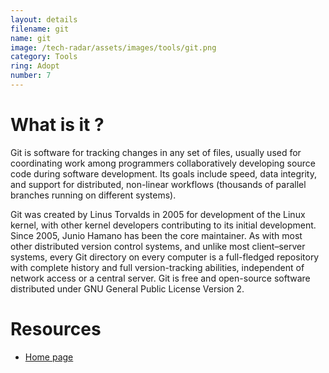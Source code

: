 ```yaml
---
layout: details
filename: git
name: git
image: /tech-radar/assets/images/tools/git.png 
category: Tools
ring: Adopt
number: 7
---
```


# What is it ?
Git is software for tracking changes in any set of files, usually used for coordinating work among programmers collaboratively developing source code during software development. Its goals include speed, data integrity, and support for distributed, non-linear workflows (thousands of parallel branches running on different systems).

Git was created by Linus Torvalds in 2005 for development of the Linux kernel, with other kernel developers contributing to its initial development. Since 2005, Junio Hamano has been the core maintainer. As with most other distributed version control systems, and unlike most client–server systems, every Git directory on every computer is a full-fledged repository with complete history and full version-tracking abilities, independent of network access or a central server.  Git is free and open-source software distributed under GNU General Public License Version 2.



# Resources
- [Home page](https://git-scm.com/)

